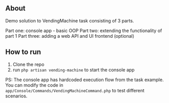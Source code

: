 ## About
Demo solution to VendingMachine task consisting of 3 parts.

Part one: console app - basic OOP
Part two: extending the functionality of part 1
Part three: adding a web API and UI frontend (optional)

## How to run
1. Clone the repo
2. run `php artisan vending-machine` to start the console app

PS: The console app has hardcoded execution flow from the task example.
You can modify the code in `app/Console/Commands/VendingMachineCommand.php` to test different scenarios.
